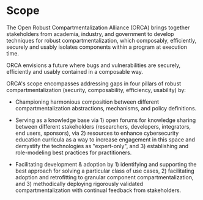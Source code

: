 # Scope

The Open Robust Compartmentalization Alliance (ORCA) brings together
stakeholders from academia, industry, and government to develop techniques 
for robust compartmentalization, which composably, efficiently, securely and
usably isolates components within a program at execution time.

ORCA envisions a future where bugs and vulnerabilities are securely, efficiently
and usably contained in a composable way.

ORCA's scope encompasses addressing gaps in four pillars of robust
compartmentalization (security, composability, efficiency, usability) by:

* Championing harmonious composition between different compartmentalization
  abstractions, mechanisms, and policy definitions.

* Serving as a knowledge base via 1) open forums for knowledge sharing between
  different stakeholders (researchers, developers, integrators, end users,
  sponsors), via 2) resources to enhance cybersecurity education curricula as a
  way to increase engagement in this space and demystify the technologies as
  "expert-only", and 3) establishing and role-modeling best practices for
  practitioners.
  
* Facilitating development & adoption by 1) identifying and supporting the best
 approach for solving a particular class of use cases, 2) facilitating adoption
 and retrofitting to granular component compartmentalization, and 3)
 methodically deploying rigorously validated compartmentalization with continual
 feedback from stakeholders.


